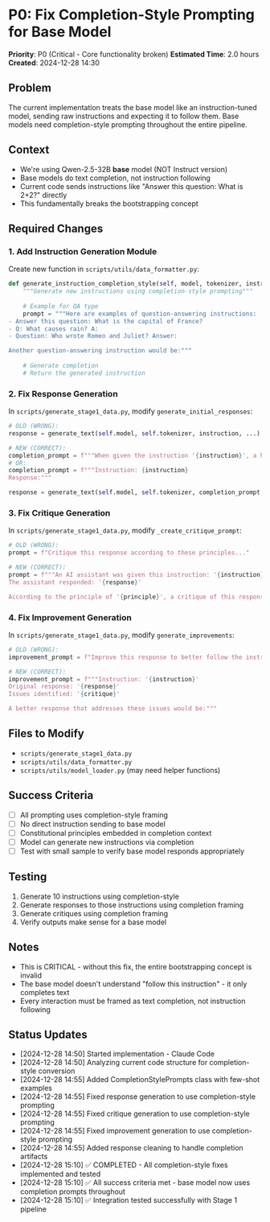 # P0: Fix Completion-Style Prompting for Base Model

**Priority**: P0 (Critical - Core functionality broken)
**Estimated Time**: 2.0 hours
**Created**: 2024-12-28 14:30

## Problem
The current implementation treats the base model like an instruction-tuned model, sending raw instructions and expecting it to follow them. Base models need completion-style prompting throughout the entire pipeline.

## Context
- We're using Qwen-2.5-32B **base** model (NOT Instruct version)
- Base models do text completion, not instruction following
- Current code sends instructions like "Answer this question: What is 2+2?" directly
- This fundamentally breaks the bootstrapping concept

## Required Changes

### 1. Add Instruction Generation Module
Create new function in `scripts/utils/data_formatter.py`:
```python
def generate_instruction_completion_style(self, model, tokenizer, instruction_type: str) -> str:
    """Generate new instructions using completion-style prompting"""
    
    # Example for QA type
    prompt = """Here are examples of question-answering instructions:
- Answer this question: What is the capital of France?
- Q: What causes rain? A:
- Question: Who wrote Romeo and Juliet? Answer:

Another question-answering instruction would be:"""
    
    # Generate completion
    # Return the generated instruction
```

### 2. Fix Response Generation
In `scripts/generate_stage1_data.py`, modify `generate_initial_responses`:
```python
# OLD (WRONG):
response = generate_text(self.model, self.tokenizer, instruction, ...)

# NEW (CORRECT):
completion_prompt = f"""When given the instruction '{instruction}', a helpful assistant would respond with:"""
# OR:
completion_prompt = f"""Instruction: {instruction}
Response:"""

response = generate_text(self.model, self.tokenizer, completion_prompt, ...)
```

### 3. Fix Critique Generation
In `scripts/generate_stage1_data.py`, modify `_create_critique_prompt`:
```python
# OLD (WRONG):
prompt = f"Critique this response according to these principles..."

# NEW (CORRECT):
prompt = f"""An AI assistant was given this instruction: '{instruction}'
The assistant responded: '{response}'

According to the principle of '{principle}', a critique of this response would note that it"""
```

### 4. Fix Improvement Generation
In `scripts/generate_stage1_data.py`, modify `generate_improvements`:
```python
# OLD (WRONG):
improvement_prompt = f"Improve this response to better follow the instruction..."

# NEW (CORRECT):
improvement_prompt = f"""Instruction: '{instruction}'
Original response: '{response}'
Issues identified: '{critique}'

A better response that addresses these issues would be:"""
```

## Files to Modify
- `scripts/generate_stage1_data.py`
- `scripts/utils/data_formatter.py`
- `scripts/utils/model_loader.py` (may need helper functions)

## Success Criteria
- [ ] All prompting uses completion-style framing
- [ ] No direct instruction sending to base model
- [ ] Constitutional principles embedded in completion context
- [ ] Model can generate new instructions via completion
- [ ] Test with small sample to verify base model responds appropriately

## Testing
1. Generate 10 instructions using completion-style
2. Generate responses to those instructions using completion framing
3. Generate critiques using completion framing
4. Verify outputs make sense for a base model

## Notes
- This is CRITICAL - without this fix, the entire bootstrapping concept is invalid
- The base model doesn't understand "follow this instruction" - it only completes text
- Every interaction must be framed as text completion, not instruction following

## Status Updates
- [2024-12-28 14:50] Started implementation - Claude Code
- [2024-12-28 14:50] Analyzing current code structure for completion-style conversion
- [2024-12-28 14:55] Added CompletionStylePrompts class with few-shot examples
- [2024-12-28 14:55] Fixed response generation to use completion-style prompting
- [2024-12-28 14:55] Fixed critique generation to use completion-style prompting
- [2024-12-28 14:55] Fixed improvement generation to use completion-style prompting
- [2024-12-28 14:55] Added response cleaning to handle completion artifacts
- [2024-12-28 15:10] ✅ COMPLETED - All completion-style fixes implemented and tested
- [2024-12-28 15:10] ✅ All success criteria met - base model now uses completion prompts throughout
- [2024-12-28 15:10] ✅ Integration tested successfully with Stage 1 pipeline
